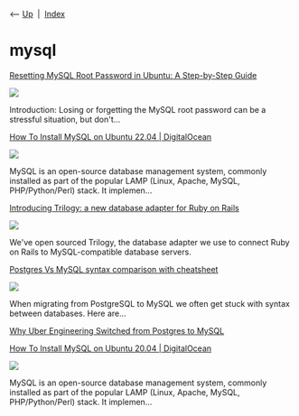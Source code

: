 <div class="nav">

⟵ [Up](index.html)  \|  [Index](index.html)

</div>

# mysql

<div class="cards">

<div class="card">

<div class="card-title">

[Resetting MySQL Root Password in Ubuntu: A Step-by-Step
Guide](https://dev.to/asifzcpe/resetting-mysql-root-password-in-ubuntu-a-step-by-step-guide-3gnd)

</div>

<div class="card-image">

[![](https://media.dev.to/dynamic/image/width=1000,height=500,fit=cover,gravity=auto,format=auto/https%3A%2F%2Fdev-to-uploads.s3.amazonaws.com%2Fuploads%2Farticles%2Fkuw488jbbqdnji31pboa.png)](https://dev.to/asifzcpe/resetting-mysql-root-password-in-ubuntu-a-step-by-step-guide-3gnd)

</div>

Introduction: Losing or forgetting the MySQL root password can be a
stressful situation, but don't...

</div>

<div class="card">

<div class="card-title">

[How To Install MySQL on Ubuntu 22.04 \|
DigitalOcean](https://www.digitalocean.com/community/tutorials/how-to-install-mysql-on-ubuntu-22-04)

</div>

<div class="card-image">

[![](https://community-cdn-digitalocean-com.global.ssl.fastly.net/M1bswVs7zkuTaBacgsKxDCB4)](https://www.digitalocean.com/community/tutorials/how-to-install-mysql-on-ubuntu-22-04)

</div>

MySQL is an open-source database management system, commonly installed
as part of the popular LAMP (Linux, Apache, MySQL, PHP/Python/Perl)
stack. It implemen…

</div>

<div class="card">

<div class="card-title">

[Introducing Trilogy: a new database adapter for Ruby on
Rails](https://github.blog/2022-08-25-introducing-trilogy-a-new-database-adapter-for-ruby-on-rails)

</div>

<div class="card-image">

[![](https://github.blog/wp-content/uploads/2022/08/Group-1.png?fit=1200%2C630)](https://github.blog/2022-08-25-introducing-trilogy-a-new-database-adapter-for-ruby-on-rails)

</div>

We've open sourced Trilogy, the database adapter we use to connect Ruby
on Rails to MySQL-compatible database servers.

</div>

<div class="card">

<div class="card-title">

[Postgres Vs MySQL syntax comparison with
cheatsheet](https://dev.to/tipseason/postgres-vs-mysql-syntax-comparison-with-cheatsheet-41n5)

</div>

<div class="card-image">

[![](https://media.dev.to/dynamic/image/width=1000,height=500,fit=cover,gravity=auto,format=auto/https%3A%2F%2Fdev-to-uploads.s3.amazonaws.com%2Fuploads%2Farticles%2Fl7vr3b8a0h58yza7hv7d.png)](https://dev.to/tipseason/postgres-vs-mysql-syntax-comparison-with-cheatsheet-41n5)

</div>

When migrating from PostgreSQL to MySQL we often get stuck with syntax
between databases. Here are...

</div>

<div class="card">

<div class="card-title">

[Why Uber Engineering Switched from Postgres to
MySQL](https://eng.uber.com/postgres-to-mysql-migration)

</div>

</div>

<div class="card">

<div class="card-title">

[How To Install MySQL on Ubuntu 20.04 \|
DigitalOcean](https://www.digitalocean.com/community/tutorials/how-to-install-mysql-on-ubuntu-20-04)

</div>

<div class="card-image">

[![](https://community-cdn-digitalocean-com.global.ssl.fastly.net/M1bswVs7zkuTaBacgsKxDCB4)](https://www.digitalocean.com/community/tutorials/how-to-install-mysql-on-ubuntu-20-04)

</div>

MySQL is an open-source database management system, commonly installed
as part of the popular LAMP (Linux, Apache, MySQL, PHP/Python/Perl)
stack. It implemen…

</div>

</div>
